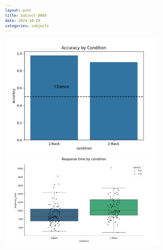 ```yaml
---
layout: post
title: Subject 9004
date: 2024-10-29
categories: subjects
---
```


![](data/9004/run-1/9004_ATS_acc.png)
![](data/9004/run-1/9004_ATS_rt.png)
